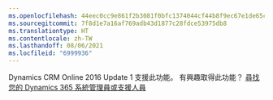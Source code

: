```yaml
---
ms.openlocfilehash: 44eec0cc9e861f2b3081f0bfc1374044cf44b8f9ec67e1de65cd29cc27f9ad2e
ms.sourcegitcommit: 7f8d1e7a16af769adb43d1877c28fdce53975db8
ms.translationtype: HT
ms.contentlocale: zh-TW
ms.lasthandoff: 08/06/2021
ms.locfileid: "6999936"
---
```

Dynamics CRM Online 2016 Update 1 支援此功能。 有興趣取得此功能？ [尋找您的 Dynamics 365 系統管理員或支援人員](/dynamics365/customerengagement/on-premises/basics/find-administrator-support)